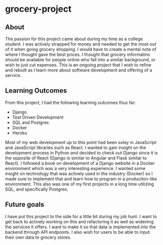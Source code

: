 # grocery-project
## About
The passion for this project came about during my time as a college student. I was actively strapped for money and needed to get the most out of it when going grocery shopping. I would have to create a mental note of where I thought gave the best prices. I thought that grocery informatino should be available for people online who fall into a similar background, or wish to just cut expenses. This is an ongoing project that I wish to refine and rebuilt as I learn more about software development and offering of a service.

## Learning Outcomes
From this project, I had the following learning outcomes thus far:
- Django
- Test Driven Development
- SQL and Postgres
- Docker
- Heroku

Most of my web development up to this point had been soley in JavaScript and JavaScript libraries such as React. I wanted to gain insight on the development process in Python and decided to check out Django since it is the opposite of React (Django is similar to Angular and Flask similar to React). I followed a book on development of a Django website in a Docker environment which was a very interesting experience. I wanted some insight on technology that was actively used in the industry (Docker) so I made sure to implement that and learn how to program in a produciton-like environment. This also was one of my first projects in a long time utilizing SQL, and specifically Postgres.

## Future goals
I have put this project to the side for a little bit during my job hunt. I want to get back to actively working on this and refactoring it as well as widening the services it offers. I want to make it so that data is implemented into the backend through API endpoints. I also wish for users to be able to input their own data to grocery stores. 
